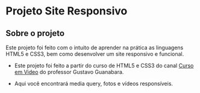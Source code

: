 # Projeto Site Responsivo

## Sobre o projeto

Este projeto foi feito com o intuito de aprender na prática as linguagens HTML5 e CSS3, bem como desenvolver um site responsivo e funcional.

* Este projeto foi feito a partir do curso de HTML5 e CSS3 do canal [Curso em Video](https://www.youtube.com/playlist?list=PLHz_AreHm4dlUpEXkY1AyVLQGcpSgVF8s) do professor Gustavo Guanabara.

* Aqui você encontrará media query, fotos e vídeos responsíveis.
